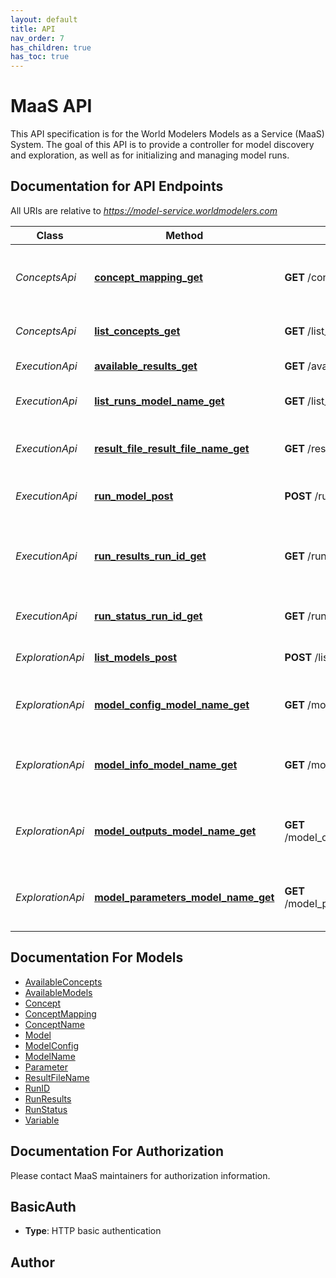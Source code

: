 ```yaml
---
layout: default
title: API
nav_order: 7
has_children: true
has_toc: true
---
```


# MaaS API
This API specification is for the World Modelers Models as a Service (MaaS) System. The goal of this API is to provide a controller for model discovery and exploration, as well as for initializing and managing model runs.

## Documentation for API Endpoints

All URIs are relative to *https://model-service.worldmodelers.com*

Class | Method | HTTP request | Description
------------ | ------------- | ------------- | -------------
*ConceptsApi* | [**concept_mapping_get**](ConceptsApi.md#concept_mapping_get) | **GET** /concept_mapping | Obtain an array of models related to a concept.
*ConceptsApi* | [**list_concepts_get**](ConceptsApi.md#list_concepts_get) | **GET** /list_concepts | Obtain a list of available concepts
*ExecutionApi* | [**available_results_get**](ExecutionApi.md#available_results_get) | **GET** /available_results | Obtain a list of run results
*ExecutionApi* | [**list_runs_model_name_get**](ExecutionApi.md#list_runs_model_name_get) | **GET** /list_runs/{ModelName} | Obtain a list of runs for a given model
*ExecutionApi* | [**result_file_result_file_name_get**](ExecutionApi.md#result_file_result_file_name_get) | **GET** /result_file/{ResultFileName} | Obtain the result file for a given model run.
*ExecutionApi* | [**run_model_post**](ExecutionApi.md#run_model_post) | **POST** /run_model | Run a model for a given a configuration
*ExecutionApi* | [**run_results_run_id_get**](ExecutionApi.md#run_results_run_id_get) | **GET** /run_results/{RunID} | Obtain metadata about the results of a given model run
*ExecutionApi* | [**run_status_run_id_get**](ExecutionApi.md#run_status_run_id_get) | **GET** /run_status/{RunID} | Obtain status for a given model run
*ExplorationApi* | [**list_models_post**](ExplorationApi.md#list_models_post) | **POST** /list_models | Obtain a list of current models
*ExplorationApi* | [**model_config_model_name_get**](ExplorationApi.md#model_config_model_name_get) | **GET** /model_config/{ModelName} | Obtain configurations for a given model.
*ExplorationApi* | [**model_info_model_name_get**](ExplorationApi.md#model_info_model_name_get) | **GET** /model_info/{ModelName} | Get basic metadata information for a specified model.
*ExplorationApi* | [**model_outputs_model_name_get**](ExplorationApi.md#model_outputs_model_name_get) | **GET** /model_outputs/{ModelName} | Obtain information on a given model&#x27;s outputs.
*ExplorationApi* | [**model_parameters_model_name_get**](ExplorationApi.md#model_parameters_model_name_get) | **GET** /model_parameters/{ModelName} | Obtain information about a model&#x27;s parameters.

## Documentation For Models

 - [AvailableConcepts](AvailableConcepts.md)
 - [AvailableModels](AvailableModels.md)
 - [Concept](Concept.md)
 - [ConceptMapping](ConceptMapping.md)
 - [ConceptName](ConceptName.md)
 - [Model](Model.md)
 - [ModelConfig](ModelConfig.md)
 - [ModelName](ModelName.md)
 - [Parameter](Parameter.md)
 - [ResultFileName](ResultFileName.md)
 - [RunID](RunID.md)
 - [RunResults](RunResults.md)
 - [RunStatus](RunStatus.md)
 - [Variable](Variable.md)

## Documentation For Authorization

Please contact MaaS maintainers for authorization information.


## BasicAuth

- **Type**: HTTP basic authentication


## Author


